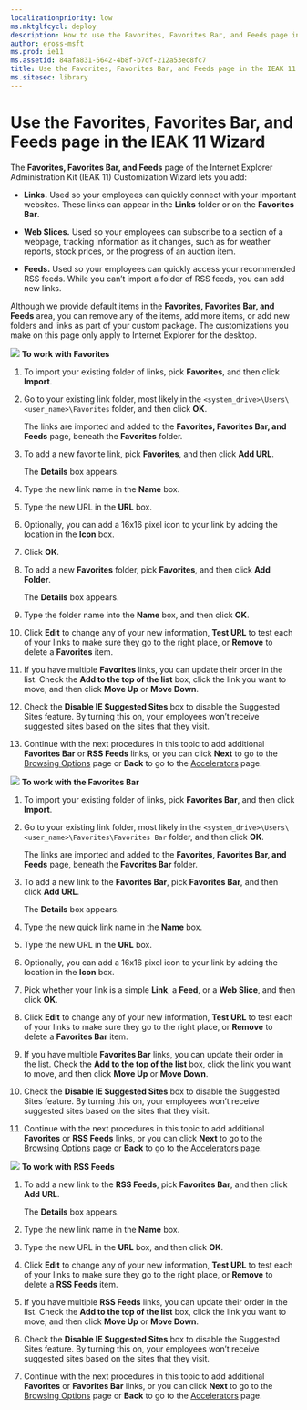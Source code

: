 ```yaml
---
localizationpriority: low
ms.mktglfcycl: deploy
description: How to use the Favorites, Favorites Bar, and Feeds page in IEAK 11 Customization Wizard to add links, web slices, and feeds to your custom browser package.
author: eross-msft
ms.prod: ie11
ms.assetid: 84afa831-5642-4b8f-b7df-212a53ec8fc7
title: Use the Favorites, Favorites Bar, and Feeds page in the IEAK 11 Wizard (Internet Explorer Administration Kit 11 for IT Pros)
ms.sitesec: library
---
```



# Use the Favorites, Favorites Bar, and Feeds page in the IEAK 11 Wizard
The **Favorites, Favorites Bar, and Feeds** page of the Internet Explorer Administration Kit (IEAK 11) Customization Wizard lets you add:

-   **Links.** Used so your employees can quickly connect with your important websites. These links can appear in the **Links** folder or on the **Favorites Bar**.

-   **Web Slices.** Used so your employees can subscribe to a section of a webpage, tracking information as it changes, such as for weather reports, stock prices, or the progress of an auction item.

-   **Feeds.** Used so your employees can quickly access your recommended RSS feeds. While you can’t import a folder of RSS feeds, you can add new links.

Although we provide default items in the **Favorites, Favorites Bar, and Feeds** area, you can remove any of the items, add more items, or add new folders and links as part of your custom package. The customizations you make on this page only apply to Internet Explorer for the desktop.

![](images/wedge.gif) **To work with Favorites**

1.  To import your existing folder of links, pick **Favorites**, and then click **Import**.

2.  Go to your existing link folder, most likely in the `<system_drive>\Users\<user_name>\Favorites` folder, and then click **OK**.<p>
The links are imported and added to the **Favorites, Favorites Bar, and Feeds** page, beneath the **Favorites** folder.

3.  To add a new favorite link, pick **Favorites**, and then click **Add URL**.<p>
The **Details** box appears.

4.  Type the new link name in the **Name** box.

5.  Type the new URL in the **URL** box.

6.  Optionally, you can add a 16x16 pixel icon to your link by adding the location in the **Icon** box.

7.  Click **OK**.

8.  To add a new **Favorites** folder, pick **Favorites**, and then click **Add Folder**.<p>
The **Details** box appears.

9.  Type the folder name into the **Name** box, and then click **OK**.

10. Click **Edit** to change any of your new information, **Test URL** to test each of your links to make sure they go to the right place, or **Remove** to delete a **Favorites** item.

11. If you have multiple **Favorites** links, you can update their order in the list. Check the **Add to the top of the list** box, click the link you want to move, and then click **Move Up** or **Move Down**.

12. Check the **Disable IE Suggested Sites** box to disable the Suggested Sites feature. By turning this on, your employees won’t receive suggested sites based on the sites that they visit.

13. Continue with the next procedures in this topic to add additional **Favorites Bar** or **RSS Feeds** links, or you can click **Next** to go to the [Browsing Options](browsing-options-ieak11-wizard.md) page or **Back** to go to the [Accelerators](accelerators-ieak11-wizard.md) page.

![](images/wedge.gif) **To work with the Favorites Bar**

1.  To import your existing folder of links, pick **Favorites Bar**, and then click **Import**.

2.  Go to your existing link folder, most likely in the `<system_drive>\Users\<user_name>\Favorites\Favorites Bar` folder, and then click **OK**.<p>
The links are imported and added to the **Favorites, Favorites Bar, and Feeds** page, beneath the **Favorites Bar** folder.

3.  To add a new link to the **Favorites Bar**, pick **Favorites Bar**, and then click **Add URL**.<p>
The **Details** box appears.

4.  Type the new quick link name in the **Name** box.

5.  Type the new URL in the **URL** box.

6.  Optionally, you can add a 16x16 pixel icon to your link by adding the location in the **Icon** box.

7.  Pick whether your link is a simple **Link**, a **Feed**, or a **Web Slice**, and then click **OK**.

8.  Click **Edit** to change any of your new information, **Test URL** to test each of your links to make sure they go to the right place, or **Remove** to delete a **Favorites Bar** item.

9.  If you have multiple **Favorites Bar** links, you can update their order in the list. Check the **Add to the top of the list** box, click the link you want to move, and then click **Move Up** or **Move Down**.

10. Check the **Disable IE Suggested Sites** box to disable the Suggested Sites feature. By turning this on, your employees won’t receive suggested sites based on the sites that they visit.

11. Continue with the next procedures in this topic to add additional **Favorites** or **RSS Feeds** links, or you can click **Next** to go to the [Browsing Options](browsing-options-ieak11-wizard.md) page or **Back** to go to the [Accelerators](accelerators-ieak11-wizard.md) page.

![](images/wedge.gif) **To work with RSS Feeds**

1.  To add a new link to the **RSS Feeds**, pick **Favorites Bar**, and then click **Add URL**.<p>
The **Details** box appears.

2.  Type the new link name in the **Name** box.

3.  Type the new URL in the **URL** box, and then click **OK**.

4.  Click **Edit** to change any of your new information, **Test URL** to test each of your links to make sure they go to the right place, or **Remove** to delete a **RSS Feeds** item.

5.  If you have multiple **RSS Feeds** links, you can update their order in the list. Check the **Add to the top of the list** box, click the link you want to move, and then click **Move Up** or **Move Down**.

6.  Check the **Disable IE Suggested Sites** box to disable the Suggested Sites feature. By turning this on, your employees won’t receive suggested sites based on the sites that they visit.

7.  Continue with the next procedures in this topic to add additional **Favorites** or **Favorites Bar** links, or you can click **Next** to go to the [Browsing Options](browsing-options-ieak11-wizard.md) page or **Back** to go to the [Accelerators](accelerators-ieak11-wizard.md) page.

 

 





